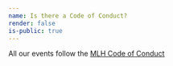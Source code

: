 ```yaml
---
name: Is there a Code of Conduct?
render: false
is-public: true
---
```


All our events follow the [MLH Code of Conduct](https://static.mlh.io/docs/mlh-code-of-conduct.pdf)
